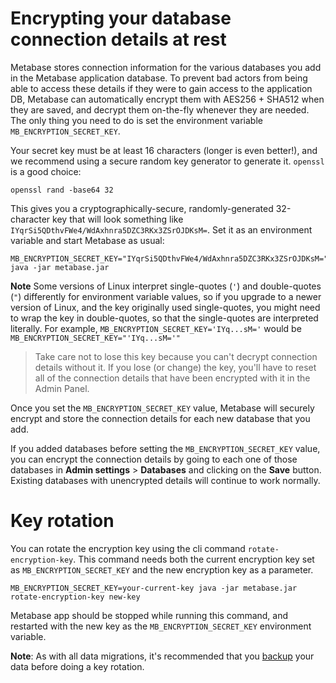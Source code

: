 # Encrypting your database connection details at rest

Metabase stores connection information for the various databases you add in the Metabase application database. To prevent bad actors from being able to access these details if they were to gain access to
the application DB, Metabase can automatically encrypt them with AES256 + SHA512 when they are saved, and decrypt them on-the-fly whenever they are needed. The only thing you need to do is set the environment variable
`MB_ENCRYPTION_SECRET_KEY`.

Your secret key must be at least 16 characters (longer is even better!), and we recommend using a secure random key generator to generate it. `openssl` is a good choice:

    openssl rand -base64 32

This gives you a cryptographically-secure, randomly-generated 32-character key that will look something like `IYqrSi5QDthvFWe4/WdAxhnra5DZC3RKx3ZSrOJDKsM=`. Set it as an environment variable and
start Metabase as usual:

    MB_ENCRYPTION_SECRET_KEY="IYqrSi5QDthvFWe4/WdAxhnra5DZC3RKx3ZSrOJDKsM=" java -jar metabase.jar
    
**Note** Some versions of Linux interpret single-quotes (`'`) and double-quotes (`"`) differently for environment variable values, so if you upgrade to a newer version of Linux, and the key originally used single-quotes, you might need to wrap the key in double-quotes, so that the single-quotes are interpreted literally. For example, `MB_ENCRYPTION_SECRET_KEY='IYq...sM='` would be `MB_ENCRYPTION_SECRET_KEY="'IYq...sM='"`

>Take care not to lose this key because you can't decrypt connection details without it. If you lose (or change) the key, you'll have to reset all of the connection details that have been encrypted with it in the Admin Panel.

Once you set the `MB_ENCRYPTION_SECRET_KEY` value, Metabase will securely encrypt and store the connection details for each new database that you add. 

If you added databases before setting the `MB_ENCRYPTION_SECRET_KEY` value, you can encrypt the connection details by going to each one of those databases in **Admin settings** > **Databases** and clicking on the **Save** button. Existing databases with unencrypted details will continue to work normally.

# Key rotation

You can rotate the encryption key using the cli command `rotate-encryption-key`. This command needs both the current encryption key set as `MB_ENCRYPTION_SECRET_KEY` and the new encryption key as a parameter.

    MB_ENCRYPTION_SECRET_KEY=your-current-key java -jar metabase.jar rotate-encryption-key new-key

Metabase app should be stopped while running this command, and restarted with the new key as the `MB_ENCRYPTION_SECRET_KEY` environment variable.

**Note**: As with all data migrations, it's recommended that you [backup](./backing-up-metabase-application-data.md) your data before doing a key rotation.
